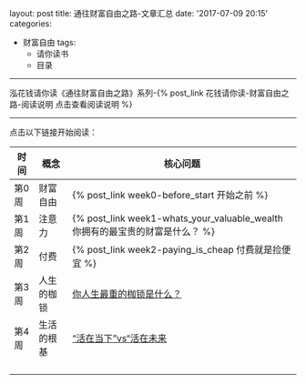 layout: post
title: 通往财富自由之路-文章汇总
date: '2017-07-09 20:15'
categories:
- 财富自由
tags:
  - 请你读书
  - 目录
---

泓花钱请你读《通往财富自由之路》系列-{% post_link 花钱请你读-财富自由之路-阅读说明 点击查看阅读说明 %}

---

点击以下链接开始阅读：



| 时间   | 概念    | 核心问题                                     |
| ---- | ----- | ---------------------------------------- |
| 第0周  | 财富自由  | {% post_link week0-before_start 开始之前 %}                 |
| 第1周  | 注意力   | {% post_link week1-whats_your_valuable_wealth 你拥有的最宝贵的财富是什么？ %}       |
| 第2周  | 付费    | {% post_link week2-paying_is_cheap 付费就是捡便宜 %}      |
| 第3周  | 人生的枷锁 | [你人生最重的枷锁是什么？](http://funp.in/paper/2y6a99c2e5d6c6601cf45cc9884858adcb?u=1702181) |
| 第4周  | 生活的根基 | [“活在当下”vs“活在未来](http://funp.in/paper/5yad8f7dc6dc492249e803ff1b14b781e5?u=1702181) |
|      |       |                                          |
|      |       |                                          |
|      |       |                                          |
|      |       |                                          |
